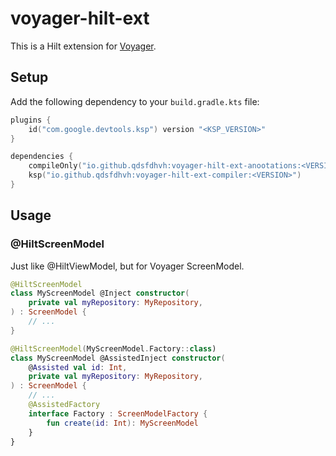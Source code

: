 # voyager-hilt-ext

This is a Hilt extension for [Voyager](https://github.com/adrielcafe/voyager).

## Setup

Add the following dependency to your `build.gradle.kts` file:

```kotlin
plugins {
    id("com.google.devtools.ksp") version "<KSP_VERSION>"
}

dependencies {
    compileOnly("io.github.qdsfdhvh:voyager-hilt-ext-anootations:<VERSION>")
    ksp("io.github.qdsfdhvh:voyager-hilt-ext-compiler:<VERSION>")
}
```

## Usage

### @HiltScreenModel

Just like @HiltViewModel, but for Voyager ScreenModel.

```kotlin
@HiltScreenModel
class MyScreenModel @Inject constructor(
    private val myRepository: MyRepository,
) : ScreenModel {
    // ...
}
```

```kotlin
@HiltScreenModel(MyScreenModel.Factory::class)
class MyScreenModel @AssistedInject constructor(
    @Assisted val id: Int,
    private val myRepository: MyRepository,
) : ScreenModel {
    // ...
    @AssistedFactory
    interface Factory : ScreenModelFactory {
        fun create(id: Int): MyScreenModel
    }
}
```
